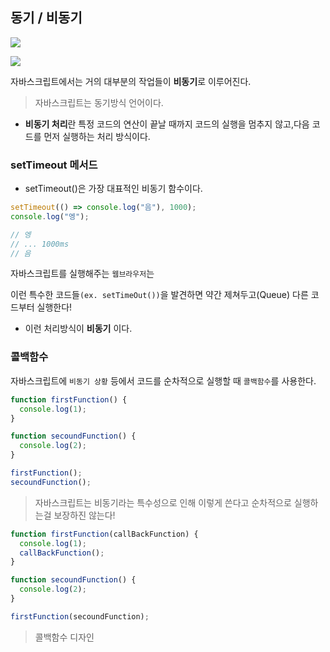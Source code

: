 ## 동기 / 비동기

![](https://codingapple.com/wp-content/uploads/2020/04/271c176806330.jpeg)

![](https://bakey-api.codeit.kr/api/files/resource?root=static&seqId=4365&directory=Untitled.png&name=Untitled.png)

자바스크립트에서는 거의 대부분의 작업들이 **비동기**로 이루어진다.

> 자바스크립트는 동기방식 언어이다.

- **비동기 처리**란 특정 코드의 연산이 끝날 때까지 코드의 실행을 멈추지 않고,다음 코드를 먼저 실행하는 처리 방식이다.

### setTimeout 메서드

- setTimeout()은 가장 대표적인 비동기 함수이다.

```js
setTimeout(() => console.log("음"), 1000);
console.log("엥");

// 엥
// ... 1000ms
// 음
```

자바스크립트를 실행해주는 `웹브라우저`는

이런 특수한 코드들`(ex. setTimeOut())`을 발견하면 약간 제쳐두고(Queue) 다른 코드부터 실행한다!

- 이런 처리방식이 **비동기** 이다.

### 콜백함수

자바스크립트에 `비동기 상황` 등에서 코드를 순차적으로 실행할 때 `콜백함수`를 사용한다.

```js
function firstFunction() {
  console.log(1);
}

function secoundFunction() {
  console.log(2);
}

firstFunction();
secoundFunction();
```

> 자바스크립트는 비동기라는 특수성으로 인해 이렇게 쓴다고 순차적으로 실행하는걸 보장하진 않는다!

```js
function firstFunction(callBackFunction) {
  console.log(1);
  callBackFunction();
}

function secoundFunction() {
  console.log(2);
}

firstFunction(secoundFunction);
```

> 콜백함수 디자인
